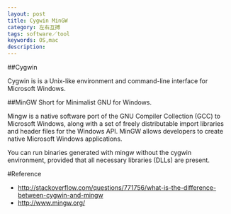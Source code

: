 ```yaml
---
layout: post
title: Cygwin MinGW
category: 左右互搏
tags: software／tool
keywords: OS,mac
description: 
---
```


##Cygwin
 
Cygwin is is a Unix-like environment and command-line interface for Microsoft Windows.

##MinGW
Short for Minimalist GNU for Windows.

Mingw is a native software port of the GNU Compiler Collection (GCC) to Microsoft Windows, along with a set of freely distributable import libraries and header files for the Windows API. MinGW allows developers to create native Microsoft Windows applications.

You can run binaries generated with mingw without the cygwin environment, provided that all necessary libraries (DLLs) are present.

#Reference

* <http://stackoverflow.com/questions/771756/what-is-the-difference-between-cygwin-and-mingw>
* <http://www.mingw.org/>